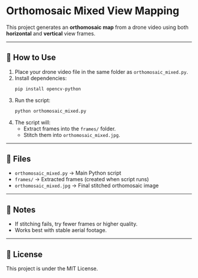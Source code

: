 # Orthomosaic Mixed View Mapping

This project generates an **orthomosaic map** from a drone video using both **horizontal** and **vertical** view frames.

---

## 🚀 How to Use

1. Place your drone video file in the same folder as `orthomosaic_mixed.py`.
2. Install dependencies:
   ```bash
   pip install opencv-python
   ```
3. Run the script:
   ```bash
   python orthomosaic_mixed.py
   ```
4. The script will:
   - Extract frames into the `frames/` folder.
   - Stitch them into `orthomosaic_mixed.jpg`.

---

## 📂 Files

- `orthomosaic_mixed.py` → Main Python script
- `frames/` → Extracted frames (created when script runs)
- `orthomosaic_mixed.jpg` → Final stitched orthomosaic image

---

## 📌 Notes

- If stitching fails, try fewer frames or higher quality.
- Works best with stable aerial footage.

---

## 📜 License

This project is under the MIT License.
